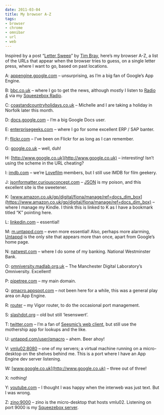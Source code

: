 ```yaml
---
date: 2011-03-04
title: My browser A-Z
tags:
- browser
- chrome
- omnibar
- url
- web
---
```



Inspired by a post “[Letter Sweep](http://www.tbray.org/ongoing/When/201x/2011/03/03/ABC)” by [Tim Bray](http://twitter.com/timbray), here’s my browser A-Z, a list of the URLs that appear when the browser tries to guess, on a single letter press, where I want to go, based on past locations.

A: [appengine.google.com](http://appengine.google.com) – unsurprising, as I’m a big fan of Google’s App Engine.

B: [bbc.co.uk](http://bbc.co.uk) – where I go to get the news, although mostly I listen to [Radio 4](http://www.bbc.co.uk/radio4/) via my [Squeezebox Radio](http://www.logitech.com/speakers-audio/wireless-music-systems/devices/5847).

C: [coastandcountryholidays.co.uk](http://Coastandcountryholidays.co.uk) – Michelle and I are taking a holiday in Norfolk later this month.

D: [docs.google.com](http://Docs.google.com) – I’m a big Google Docs user.

E: [enterprisegeeks.com](http://Enterprisegeeks.com) – where I go for some excellent ERP / SAP banter.

F: [flickr.com](http://flickr.com) – I’ve been on Flickr for as long as I can remember.

G: [google.co.uk](http://Google.co.uk) – well, duh!

H: [http://www.google.co.uk](http://www.google.co.uk) – interesting! Isn’t using the scheme in the URL cheating?

I: [imdb.com](imdb.com) – we’re [Lovefilm](http://www.lovefilm.com) members, but I still use IMDB for film geekery.

J: [jsonformatter.curiousconcept.com](http://jsonformatter.curiousconcept.com) – [JSON](http://www.json.org) is my poison, and this excellent site is the sweetener.

K: [www.amazon.co.uk/gp/digital/fiona/manage/ref=docs_dim_box](https://www.amazon.co.uk/gp/digital/fiona/manage/ref=docs_dim_box) – where I manage my Kindle. I think this is linked to K as I have a bookmark titled “K” pointing here.

L: [linkedin.com](http://linkedin.com) – essential!

M: [m.untappd.com](http://m.untappd.com) – even more essential! Also, perhaps more alarming, [Untappd](http://untappd.com) is the only site that appears more than once, apart from Google’s home page.

N: [natwest.com](http://natwest.com) – where I do some of my banking. National Westminster Bank.

O: [omniversity.madlab.org.uk](http://omniversity.madlab.org.uk) – The Manchester Digital Laboratory’s Omniversity. Excellent!

P: [pipetree.com](http://pipetree.com) – my main domain.

Q: [qmacro.appspot.com](http://qmacro.appspot.com) – not been here for a while, this was a general play area on App Engine.

R: [router](http://router/) – my Vigor router, to do the occasional port management.

S: [slashdot.org](http://slashdot.org/) – old but still ‘lesenswert’.

T: [twitter.com](http://twitter.com) – I’m a fan of [Seesmic’s web client](http://seesmic.com/w/), but still use the mothership app for lookups and the like.

U: [untappd.com/user/qmacro](http://untappd.com/user/qmacro) – ahem. Beer ahoy!

V: [vmlu02:8080](http://vmlu02:8080) – one of my servers; a virtual machine running on a micro-desktop on the shelves behind me. This is a port where I have an App Engine dev server listening.

W: [www.google.co.uk](http://www.google.co.uk) – three out of three!

X: nothing!

Y: [youtube.com](http://youtube.com) – I thought I was happy when the interweb was just text. But I was wrong.

Z: [zino:9000](http://zino:9000) – zino is the micro-desktop that hosts vmlu02. Listening on port 9000 is my [Squeezebox server](http://en.wikipedia.org/wiki/Squeezebox_Server).

